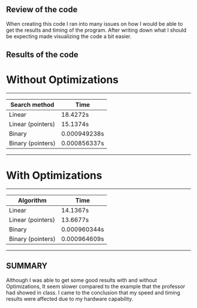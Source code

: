 ## Review of the code

When creating this code I ran into many issues on how I would be able to get the results and timing of the program. After writing down what I should be expecting made visualizing the code a bit easier.  

## Results of the code


# Without Optimizations
------------------------------------
|Search method       |Time         |
|--------------------|-------------|
|Linear              |18.4272s     |
|Linear (pointers)   |15.1374s     |
|Binary              |0.000949238s |
|Binary (pointers)   |0.000856337s |
------------------------------------


# With Optimizations
------------------------------------
|Algorithm           |Time         |
|--------------------|-------------|
|Linear              |14.1367s     |
|Linear (pointers)   |13.6677s     |
|Binary              |0.000960344s |
|Binary (pointers)   |0.000964609s |
------------------------------------

## SUMMARY

Although I was able to get some good results with and without Optimizations, It seem slower compared to the example that the professor had showed in class. I came to the conclusion that my speed and timing results were affected due to my hardware capability.
